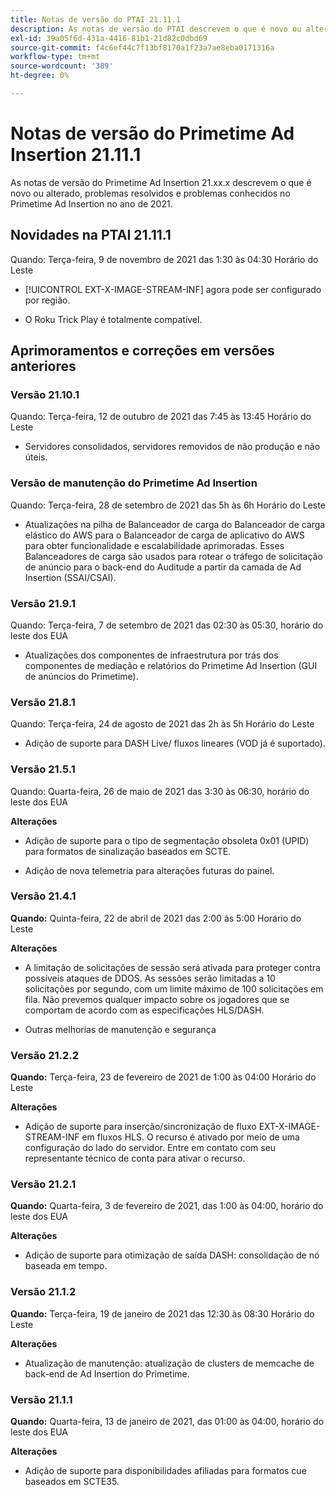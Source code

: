 ```yaml
---
title: Notas de versão do PTAI 21.11.1
description: As notas de versão do PTAI descrevem o que é novo ou alterado, os problemas resolvidos e conhecidos no Primetime Ad Insertion no ano de 2021.
exl-id: 39a05f6d-431a-4416-81b1-21d82c0dbd69
source-git-commit: f4c6ef44c7f13bf8170a1f23a7ae8eba0171316a
workflow-type: tm+mt
source-wordcount: '389'
ht-degree: 0%

---
```


# Notas de versão do Primetime Ad Insertion 21.11.1

As notas de versão do Primetime Ad Insertion 21.xx.x descrevem o que é novo ou alterado, problemas resolvidos e problemas conhecidos no Primetime Ad Insertion no ano de 2021.

## Novidades na PTAI 21.11.1

Quando: Terça-feira, 9 de novembro de 2021 das 1:30 às 04:30 Horário do Leste

* [!UICONTROL EXT-X-IMAGE-STREAM-INF] agora pode ser configurado por região.

* O Roku Trick Play é totalmente compatível.

## Aprimoramentos e correções em versões anteriores

### Versão 21.10.1

Quando: Terça-feira, 12 de outubro de 2021 das 7:45 às 13:45 Horário do Leste

* Servidores consolidados, servidores removidos de não produção e não úteis.

### Versão de manutenção do Primetime Ad Insertion

Quando: Terça-feira, 28 de setembro de 2021 das 5h às 6h Horário do Leste

* Atualizações na pilha de Balanceador de carga do Balanceador de carga elástico do AWS para o Balanceador de carga de aplicativo do AWS para obter funcionalidade e escalabilidade aprimoradas. Esses Balanceadores de carga são usados para rotear o tráfego de solicitação de anúncio para o back-end do Auditude a partir da camada de Ad Insertion (SSAI/CSAI).

### Versão 21.9.1

Quando: Terça-feira, 7 de setembro de 2021 das 02:30 às 05:30, horário do leste dos EUA

* Atualizações dos componentes de infraestrutura por trás dos componentes de mediação e relatórios do Primetime Ad Insertion (GUI de anúncios do Primetime).

### Versão 21.8.1

Quando: Terça-feira, 24 de agosto de 2021 das 2h às 5h Horário do Leste

* Adição de suporte para DASH Live/ fluxos lineares (VOD já é suportado).

### Versão 21.5.1

Quando: Quarta-feira, 26 de maio de 2021 das 3:30 às 06:30, horário do leste dos EUA

**Alterações**

* Adição de suporte para o tipo de segmentação obsoleta 0x01 (UPID) para formatos de sinalização baseados em SCTE.

* Adição de nova telemetria para alterações futuras do painel.

### Versão 21.4.1

**Quando:** Quinta-feira, 22 de abril de 2021 das 2:00 às 5:00 Horário do Leste

**Alterações**

* A limitação de solicitações de sessão será ativada para proteger contra possíveis ataques de DDOS. As sessões serão limitadas a 10 solicitações por segundo, com um limite máximo de 100 solicitações em fila. Não prevemos qualquer impacto sobre os jogadores que se comportam de acordo com as especificações HLS/DASH.

* Outras melhorias de manutenção e segurança

### Versão 21.2.2

**Quando:** Terça-feira, 23 de fevereiro de 2021 de 1:00 às 04:00 Horário do Leste

**Alterações**

* Adição de suporte para inserção/sincronização de fluxo EXT-X-IMAGE-STREAM-INF em fluxos HLS. O recurso é ativado por meio de uma configuração do lado do servidor. Entre em contato com seu representante técnico de conta para ativar o recurso.

### Versão 21.2.1

**Quando:** Quarta-feira, 3 de fevereiro de 2021, das 1:00 às 04:00, horário do leste dos EUA

**Alterações**

* Adição de suporte para otimização de saída DASH: consolidação de nó baseada em tempo.

### Versão 21.1.2

**Quando:** Terça-feira, 19 de janeiro de 2021 das 12:30 às 08:30 Horário do Leste

**Alterações**

* Atualização de manutenção: atualização de clusters de memcache de back-end de Ad Insertion do Primetime.

### Versão 21.1.1

**Quando:** Quarta-feira, 13 de janeiro de 2021, das 01:00 às 04:00, horário do leste dos EUA

**Alterações**

* Adição de suporte para disponibilidades afiliadas para formatos cue baseados em SCTE35.

